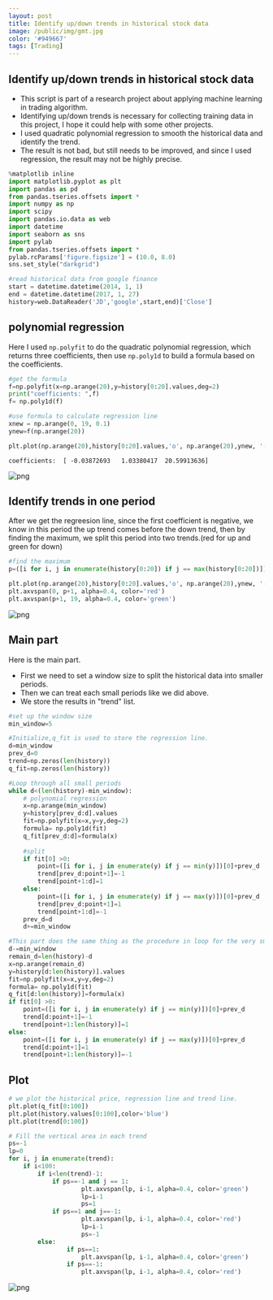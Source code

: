 ```yaml
---
layout: post
title: Identify up/down trends in historical stock data
image: /public/img/gmt.jpg
color: '#949667'
tags: [Trading]
---
```


## Identify up/down trends in historical stock data
* This script is part of a research project about applying machine learning in trading algorithm.
* Identifying up/down trends is necessary for collecting training data in this project, I hope it could help with some other projects.
* I used quadratic polynomial regression to smooth the historical data and identify the trend.
* The result is not bad, but still needs to be improved, and since I used regression, the result may not be highly precise.


```python
%matplotlib inline 
import matplotlib.pyplot as plt
import pandas as pd
from pandas.tseries.offsets import *
import numpy as np
import scipy
import pandas.io.data as web
import datetime 
import seaborn as sns
import pylab
from pandas.tseries.offsets import *
pylab.rcParams['figure.figsize'] = (10.0, 8.0)
sns.set_style("darkgrid")
```


```python
#read historical data from google finance
start = datetime.datetime(2014, 1, 1)
end = datetime.datetime(2017, 1, 27)
history=web.DataReader('JD','google',start,end)['Close']
```

## polynomial regression
Here I used `np.polyfit` to do the quadratic polynomial regression, which returns three coefficients, then use `np.poly1d` to build a formula based on the coefficients.


```python
#get the formula
f=np.polyfit(x=np.arange(20),y=history[0:20].values,deg=2)
print("coefficients: ",f)
f= np.poly1d(f)

#use formula to calculate regression line
xnew = np.arange(0, 19, 0.1)
ynew=f(np.arange(20))

plt.plot(np.arange(20),history[0:20].values,'o', np.arange(20),ynew, '-')
```

    coefficients:  [ -0.03872693   1.03380417  20.59913636]
    









![png](https://raw.githubusercontent.com/YichengPu/YIchengPu.github.io/master/public/img/id_trends/1.png)


## Identify trends in one period
After we get the regreesion line, since the first coefficient is negative, we know in this period the up trend comes before the down trend, then by finding the maximum, we split this period into two trends.(red for up and green for down)


```python
#find the maximum
p=([i for i, j in enumerate(history[0:20]) if j == max(history[0:20])])[0]

plt.plot(np.arange(20),history[0:20].values,'o', np.arange(20),ynew, '-')
plt.axvspan(0, p+1, alpha=0.4, color='red')
plt.axvspan(p+1, 19, alpha=0.4, color='green')
```









![png](https://raw.githubusercontent.com/YichengPu/YIchengPu.github.io/master/public/img/id_trends/2.png)


## Main part
Here is the main part.
* First we need to set a window size to split the historical data into smaller periods.
* Then we can treat each small periods like we did above.
* We store the results in "trend" list. 


```python
#set up the window size
min_window=5

#Initialize,q_fit is used to store the regression line.
d=min_window
prev_d=0
trend=np.zeros(len(history))
q_fit=np.zeros(len(history))

#Loop through all small periods
while d<(len(history)-min_window):
    # polynomial regression
    x=np.arange(min_window)
    y=history[prev_d:d].values
    fit=np.polyfit(x=x,y=y,deg=2)
    formula= np.poly1d(fit)
    q_fit[prev_d:d]=formula(x)
    
    #split
    if fit[0] >0:
        point=([i for i, j in enumerate(y) if j == min(y)])[0]+prev_d
        trend[prev_d:point+1]=-1
        trend[point+1:d]=1
    else:
        point=([i for i, j in enumerate(y) if j == max(y)])[0]+prev_d
        trend[prev_d:point+1]=1
        trend[point+1:d]=-1        
    prev_d=d
    d+=min_window

#This part does the same thing as the procedure in loop for the very small end period (less than window size) 
d-=min_window
remain_d=len(history)-d
x=np.arange(remain_d)
y=history[d:len(history)].values
fit=np.polyfit(x=x,y=y,deg=2)
formula= np.poly1d(fit)
q_fit[d:len(history)]=formula(x)
if fit[0] >0:
    point=([i for i, j in enumerate(y) if j == min(y)])[0]+prev_d
    trend[d:point+1]=-1
    trend[point+1:len(history)]=1
else:
    point=([i for i, j in enumerate(y) if j == max(y)])[0]+prev_d
    trend[d:point+1]=1
    trend[point+1:len(history)]=-1   
```

## Plot


```python
# we plot the historical price, regression line and trend line.
plt.plot(q_fit[0:100])
plt.plot(history.values[0:100],color='blue')
plt.plot(trend[0:100])

# Fill the vertical area in each trend
ps=-1
lp=0
for i, j in enumerate(trend):
    if i<100:
        if i<len(trend)-1:
            if ps==-1 and j == 1:
                    plt.axvspan(lp, i-1, alpha=0.4, color='green')
                    lp=i-1
                    ps=1
            if ps==1 and j==-1:
                    plt.axvspan(lp, i-1, alpha=0.4, color='red')
                    lp=i-1
                    ps=-1
        else:
                if ps==1:
                    plt.axvspan(lp, i-1, alpha=0.4, color='green')
                if ps==-1:
                    plt.axvspan(lp, i-1, alpha=0.4, color='red')

```


![png](https://raw.githubusercontent.com/YichengPu/YIchengPu.github.io/master/public/img/id_trends/3.png)






